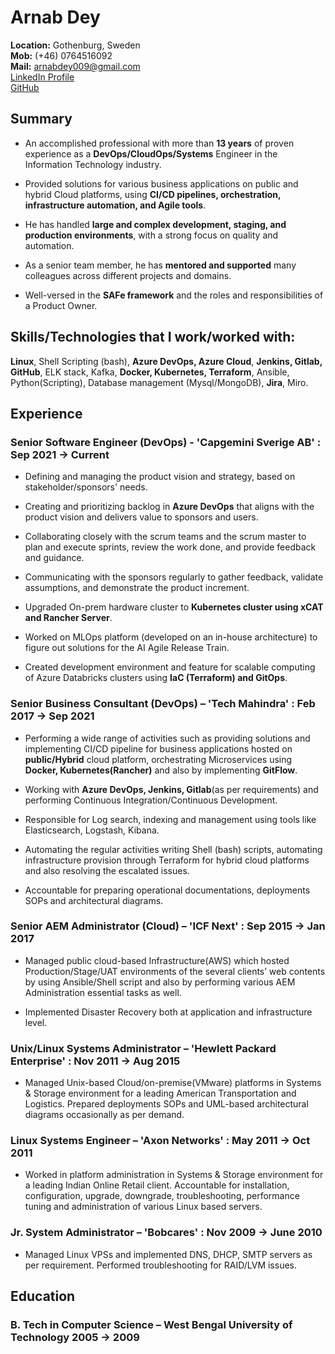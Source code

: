 # Arnab Dey

**Location:** Gothenburg, Sweden  
**Mob:** (+46) 0764516092\
**Mail:** arnabdey009@gmail.com\
<a href="https://www.linkedin.com/in/arnabdey73/" target="_blank"> LinkedIn Profile</a>  
<a href="https://github.com/arnabdey73/resume/blob/master/resume.pdf" target="_blank"> GitHub</a>  

## Summary

* An accomplished professional with more than **13 years** of proven experience as a **DevOps/CloudOps/Systems** Engineer in the Information Technology industry.

* Provided solutions for various business applications on public and hybrid Cloud platforms, using **CI/CD pipelines, orchestration, infrastructure automation, and Agile tools**.  
* He has handled **large and complex development, staging, and production environments**, with a strong focus on quality and automation.  
* As a senior team member, he has **mentored and supported** many colleagues across different projects and domains.
* Well-versed in the **SAFe framework** and the roles and responsibilities of a Product Owner.

## Skills/Technologies that I work/worked with:

**Linux**, Shell Scripting (bash), **Azure DevOps, Azure Cloud**, **Jenkins, Gitlab, GitHub**, ELK stack, Kafka, **Docker, Kubernetes, Terraform**, Ansible, Python(Scripting), Database management (Mysql/MongoDB), **Jira**, Miro.  

## Experience

### Senior Software Engineer (DevOps) - 'Capgemini Sverige AB' : Sep 2021 → Current

* Defining and managing the product vision and strategy, based on stakeholder/sponsors' needs.

* Creating and prioritizing backlog in **Azure DevOps** that aligns with the product vision and delivers value to sponsors and users.

* Collaborating closely with the scrum teams and the scrum master to plan and execute sprints, review the work done, and provide feedback and guidance.

* Communicating with the sponsors regularly to gather feedback, validate assumptions, and demonstrate the product increment.

* Upgraded On-prem hardware cluster to **Kubernetes cluster using xCAT and Rancher Server**.

* Worked on MLOps platform (developed on an in-house architecture) to figure out solutions for the AI Agile Release Train.

* Created development environment and feature for scalable computing of Azure Databricks clusters using **IaC (Terraform) and GitOps**.

### Senior Business Consultant (DevOps) – 'Tech Mahindra' : Feb 2017 → Sep 2021

* Performing a wide range of activities such as providing solutions and implementing CI/CD pipeline for business applications hosted on **public/Hybrid** cloud platform, orchestrating Microservices using **Docker, Kubernetes(Rancher)** and also by implementing **GitFlow**.

* Working with **Azure DevOps, Jenkins, Gitlab**(as per requirements) and performing Continuous Integration/Continuous Development.
* Responsible for Log search, indexing and management using tools like Elasticsearch, Logstash, Kibana.
* Automating the regular activities writing Shell (bash) scripts, automating infrastructure provision through Terraform for hybrid cloud platforms and also resolving the escalated issues.
* Accountable for preparing operational documentations, deployments SOPs and architectural diagrams.

### Senior AEM Administrator (Cloud) – 'ICF Next' : Sep 2015 → Jan 2017

* Managed public cloud-based Infrastructure(AWS) which hosted Production/Stage/UAT environments of the several clients’ web contents by using Ansible/Shell script and also by performing various AEM Administration essential tasks as well.

* Implemented Disaster Recovery both at application and infrastructure level.

### Unix/Linux Systems Administrator – 'Hewlett Packard Enterprise' : Nov 2011 → Aug 2015

* Managed Unix-based Cloud/on-premise(VMware) platforms in Systems & Storage environment for a leading American Transportation and Logistics. Prepared deployments SOPs and UML-based architectural diagrams occasionally as per demand.

### Linux Systems Engineer – 'Axon Networks' : May 2011 → Oct 2011

* Worked in platform administration in Systems & Storage environment for a leading Indian Online Retail client. Accountable for installation, configuration, upgrade, downgrade, troubleshooting, performance tuning and administration of various Linux based servers.

### Jr. System Administrator – 'Bobcares' : Nov 2009 → June 2010

* Managed Linux VPSs and implemented DNS, DHCP, SMTP servers as per requirement. Performed troubleshooting for RAID/LVM issues.

## Education

### B. Tech in Computer Science – West Bengal University of Technology 2005 → 2009
